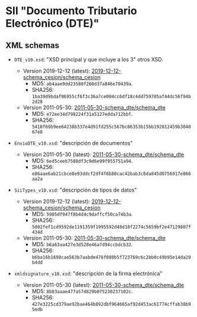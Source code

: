 # SII "Documento Tributario Electrónico (DTE)"


## XML schemas

- `DTE_v10.xsd`: "XSD principal y que incluye a los 3" otros XSD.
  - Version 2019-12-12 (latest): [2019-12-12-schema_cesion/schema_cesion](../rtc/2019-12-12-schema_cesion/schema_cesion)
    - MD5: `ab4aae9dd23588f260d37a846e70439a`.
    - SHA256: `1ba39d9bdaf96955cf6f3c36a7ce004cc6df18c4dd759705af44dc56f94b2d28`
  - Version 2011-05-30: [2011-05-30-schema_dte/schema_dte](2011-05-30-schema_dte/schema_dte)
    - MD5: `e72ee34d798224f31a5127edda712bbf`.
    - SHA256: `5418f69b9ee64238b337e4d91fd255c567bc86353b15bb192812459b304067e8`

- `EnvioDTE_v10.xsd`: "descripción de documentos"
  - Version 2011-05-30 (latest): [2011-05-30-schema_dte/schema_dte](2011-05-30-schema_dte/schema_dte)
    - MD5: `6ed5ceeb7508df3c9d6e99f955751a94`.
    - SHA256: `e86aae6ab21cbce8e93ddcf2df4f8b80cac42bab3c8da845d0756917e866aa2a`

- `SiiTypes_v10.xsd`: "descripción de tipos de datos"
  - Version 2019-12-12 (latest): [2019-12-12-schema_cesion/schema_cesion](../rtc/2019-12-12-schema_cesion/schema_cesion)
    - MD5: `5985df947f8b4d4c9daffcf50ca74b3a`.
    - SHA256: `5002fef1cd9592de1191359f1995592d48d18f2274c5659bf2e47129807f434d`
  - Version 2011-05-30: [2011-05-30-schema_dte/schema_dte](2011-05-30-schema_dte/schema_dte)
    - MD5: `b6a63aa427e3d528e46a7d94ccbdcb32`.
    - SHA256: `b6ba16b1698cae563b7aabde476f080b5f723769c6c2bb0c49b95e14da29b4dd`

- `xmldsignature_v10.xsd`: "descripción de la firma electrónica"
  - Version 2011-05-30 (latest): [2011-05-30-schema_dte/schema_dte](2011-05-30-schema_dte/schema_dte)
    - MD5: `8b83aaae477a57d829b075230237102c`.
    - SHA256: `427e3225cd379ae92bae464b892dbf964665af92d453ac61774cffab38b95edb`
